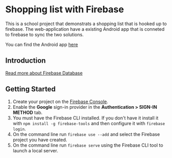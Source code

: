 Shopping list with Firebase
=============================

This is a school project that demonstrats a shopping list that is hooked up to firebase.
The web-application have a existing Android app that is conneted to firebase to sync the two solutions.

You can find the Android app [here](https://github.com/danielmalmros/shoplist-android)

Introduction
------------

[Read more about Firebase Database](https://firebase.google.com/docs/database/)

Getting Started
---------------

 1. Create your project on the [Firebase Console](https://console.firebase.google.com).
 1. Enable the **Google** sign-in provider in the **Authentication > SIGN-IN METHOD** tab.
 1. You must have the Firebase CLI installed. If you don't have it install it with `npm install -g firebase-tools` and then configure it with `firebase login`.
 1. On the command line run `firebase use --add` and select the Firebase project you have created.
 1. On the command line run `firebase serve` using the Firebase CLI tool to launch a local server.
